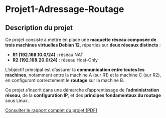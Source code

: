 # Projet1-Adressage-Routage

## Description du projet

Ce projet consiste à mettre en place une **maquette réseau composée de trois machines virtuelles Debian 12**, réparties sur **deux réseaux distincts** :  
- **R1 (192.168.10.0/24)** : réseau NAT  
- **R2 (192.168.20.0/24)** : réseau Host-Only  

L’objectif principal est d’assurer la **communication entre toutes les machines**, notamment entre la machine A (sur R1) et la machine C (sur R2), en configurant correctement le **routage** sur la machine B.

Ce projet s’inscrit dans une démarche d’apprentissage de l’**administration réseau**, de la **configuration IP**, et des **principes fondamentaux du routage** sous Linux.

[Consulter le rapport complet du projet (PDF)](/Projet%201%20reseau.pdf)